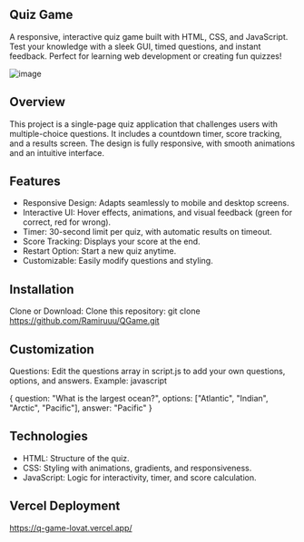 ## Quiz Game
A responsive, interactive quiz game built with HTML, CSS, and JavaScript. Test your knowledge with a sleek GUI, timed questions, and instant feedback. Perfect for learning web development or creating fun quizzes!

![image](https://github.com/user-attachments/assets/57f41bfb-05e4-4302-aa3c-db004d278578)

## Overview
This project is a single-page quiz application that challenges users with multiple-choice questions. It includes a countdown timer, score tracking, and a results screen. The design is fully responsive, with smooth animations and an intuitive interface.

## Features
<ul>
    <li>Responsive Design: Adapts seamlessly to mobile and desktop screens.</li>
    <li>Interactive UI: Hover effects, animations, and visual feedback (green for correct, red for wrong).</li>
    <li>Timer: 30-second limit per quiz, with automatic results on timeout.</li>
    <li>Score Tracking: Displays your score at the end.</li>
    <li>Restart Option: Start a new quiz anytime.</li>
    <li>Customizable: Easily modify questions and styling.</li>
</ul>

## Installation
Clone or Download:
Clone this repository: git clone https://github.com/Ramiruuu/QGame.git

## Customization
Questions: Edit the questions array in script.js to add your own questions, options, and answers. Example:
javascript

{
    question: "What is the largest ocean?",
    options: ["Atlantic", "Indian", "Arctic", "Pacific"],
    answer: "Pacific"
}

## Technologies
<ul>
    <li>HTML: Structure of the quiz.</li>
    <li>CSS: Styling with animations, gradients, and responsiveness.</li>
    <li>JavaScript: Logic for interactivity, timer, and score calculation.</li>
</ul>

## Vercel Deployment
https://q-game-lovat.vercel.app/
